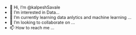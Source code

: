 - 👋 Hi, I’m @kalpeshSavale
- 👀 I’m interested in Data...
- 🌱 I’m currently learning data anlytics and machine learning ...
- 💞️ I’m looking to collaborate on ...
- 📫 How to reach me ...

<!---
kalpeshSavale/kalpeshSavale is a ✨ special ✨ repository because its `README.md` (this file) appears on your GitHub profile.
You can click the Preview link to take a look at your changes.
--->
